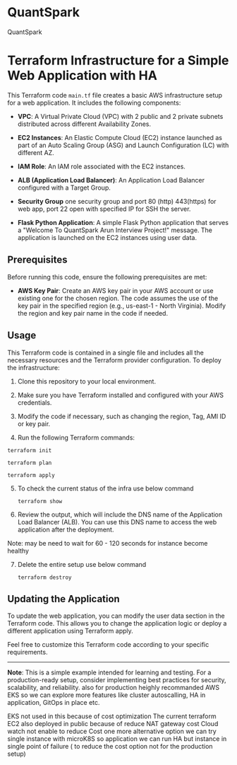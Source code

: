 # QuantSpark
QuantSpark

# Terraform Infrastructure for a Simple Web Application with HA

This Terraform code `main.tf` file creates a basic AWS infrastructure setup for a web application. It includes the following components:

- **VPC**: A Virtual Private Cloud (VPC) with 2 public and 2 private subnets distributed across different Availability Zones.

- **EC2 Instances**: An Elastic Compute Cloud (EC2) instance launched as part of an Auto Scaling Group (ASG) and Launch Configuration (LC) with different AZ.

- **IAM Role**: An IAM role associated with the EC2 instances.

- **ALB (Application Load Balancer)**: An Application Load Balancer configured with a Target Group.
- **Security Group** one security group and port 80 (http) 443(https) for web app, port 22 open with specified IP for SSH the server. 

- **Flask Python Application**: A simple Flask Python application that serves a "Welcome To QuantSpark Arun Interview Project!" message. The application is launched on the EC2 instances using user data.

## Prerequisites

Before running this code, ensure the following prerequisites are met:

- **AWS Key Pair**: Create an AWS key pair in your AWS account or use existing one for the chosen region. The code assumes the use of the key pair in the specified region (e.g., us-east-1 - North Virginia). Modify the region and key pair name in the code if needed.

## Usage

This Terraform code is contained in a single file and includes all the necessary resources and the Terraform provider configuration. To deploy the infrastructure:

1. Clone this repository to your local environment.

2. Make sure you have Terraform installed and configured with your AWS credentials.

3. Modify the code if necessary, such as changing the region, Tag, AMI ID or key pair.

4. Run the following Terraform commands:

`terraform init`

`terraform plan`

`terraform apply`

5. To check the current status of the infra use below command

   `terraform show`
   
6. Review the output, which will include the DNS name of the Application Load Balancer (ALB). You can use this DNS name to access the web application after the deployment.
   
Note: may be need to wait for 60 - 120 seconds for instance become healthy

7. Delete the entire setup use below command
   
   `terraform destroy`
   
## Updating the Application

To update the web application, you can modify the user data section in the Terraform code. This allows you to change the application logic or deploy a different application using Terraform apply.

Feel free to customize this Terraform code according to your specific requirements.


---

**Note**: This is a simple example intended for learning and testing. For a production-ready setup, consider implementing best practices for security, scalability, and reliability. also for production heighly recommanded AWS EKS so we can explore more features like cluster autoscalling, HA in application, GitOps in place etc. 

EKS not used in this because of cost optimization 
The current terraform EC2 also deployed in public because of reduce NAT gateway cost
Cloud watch not enable to reduce Cost
one more alternative option we can try single instance with microK8S so application we can run HA but instance in single point of failure ( to reduce the cost option not for the production setup)
